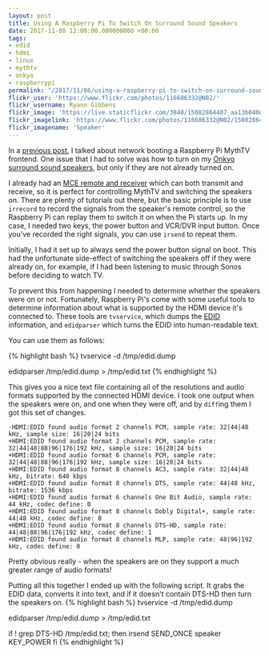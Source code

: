 ```yaml
---
layout: post
title: Using A Raspberry Pi To Switch On Surround Sound Speakers
date: 2017-11-08 12:00:00.000000000 +00:00
tags:
- edid
- hdmi
- linux
- mythtv
- onkyo
- raspberrypi
permalink: "/2017/11/08/using-a-raspberry-pi-to-switch-on-surround-sound-speakers/"
flickr_user: 'https://www.flickr.com/photos/116606332@N02/'
flickr_username: Ryann Gibbens
flickr_image: 'https://live.staticflickr.com/3840/15082864407_aa13b040d3_w.jpg'
flickr_imagelink: 'https://www.flickr.com/photos/116606332@N02/15082864407/'
flickr_imagename: 'Speaker'
---
```

In a <a
href="https://andrewwilkinson.wordpress.com/2017/10/25/network-booting-a-raspberry-pi-mythtv-frontend/">previous
post</a>, I talked about network booting a Raspberry Pi MythTV frontend. One issue that I had to solve was how
to turn on my [Onkyo surround sound speakers](http://amzn.to/2hIejJl), but only if they are not
already turned on.

I already had an [MCE remote and receiver](https://www.mythtv.org/wiki/MCE_Remote) which can both
transmit and receive, so it is perfect for controlling MythTV and switching the speakers on. There are plenty
of tutorials out there, but the basic principle is to use `irrecord` to record the signals from the
speaker's remote control, so the Raspberry Pi can replay them to switch it on when the Pi starts up. In my
case, I needed two keys, the power button and VCR/DVR input button. Once you've recorded the right signals,
you can use `irsend` to repeat them.

Initially, I had it set up to always send the power button signal on boot. This had the unfortunate
side-effect of switching the speakers off if they were already on, for example, if I had been listening to
music through Sonos before deciding to watch TV.

To prevent this from happening I needed to determine whether the speakers were on or not. Fortunately,
Raspberry Pi's come with some useful tools to determine information about what is supported by the HDMI device
it's connected to. These tools are `tvservice`, which dumps the <a
href="https://en.wikipedia.org/wiki/Extended_Display_Identification_Data">EDID</a> information, and
`edidparser` which turns the EDID into human-readable text.

You can use them as follows:

{% highlight bash %}
tvservice -d /tmp/edid.dump

edidparser /tmp/edid.dump &gt; /tmp/edid.txt
{% endhighlight %}

This gives you a nice text file containing all of the resolutions and audio formats supported by the connected
HDMI device. I took one output when the speakers were on, and one when they were off, and by `diff`ing
them I got this set of changes.

    -HDMI:EDID found audio format 2 channels PCM, sample rate: 32|44|48 kHz, sample size: 16|20|24 bits
    +HDMI:EDID found audio format 2 channels PCM, sample rate: 32|44|48|88|96|176|192 kHz, sample size: 16|20|24 bits
    +HDMI:EDID found audio format 6 channels PCM, sample rate: 32|44|48|88|96|176|192 kHz, sample size: 16|20|24 bits
    +HDMI:EDID found audio format 8 channels AC3, sample rate: 32|44|48 kHz, bitrate: 640 kbps
    +HDMI:EDID found audio format 8 channels DTS, sample rate: 44|48 kHz, bitrate: 1536 kbps
    +HDMI:EDID found audio format 6 channels One Bit Audio, sample rate: 44 kHz, codec define: 0
    +HDMI:EDID found audio format 8 channels Dobly Digital+, sample rate: 44|48 kHz, codec define: 0
    +HDMI:EDID found audio format 8 channels DTS-HD, sample rate: 44|48|88|96|176|192 kHz, codec define: 1
    +HDMI:EDID found audio format 8 channels MLP, sample rate: 48|96|192 kHz, codec define: 0

Pretty obvious really - when the speakers are on they support a much greater range of audio formats!

Putting all this together I ended up with the following script. It grabs the EDID data, converts it into text,
and if it doesn't contain DTS-HD then turn the speakers on.
{% highlight bash %}
tvservice -d /tmp/edid.dump

edidparser /tmp/edid.dump &gt; /tmp/edid.txt

if ! grep DTS-HD /tmp/edid.txt; then
 irsend SEND_ONCE speaker KEY_POWER
fi
{% endhighlight %}
